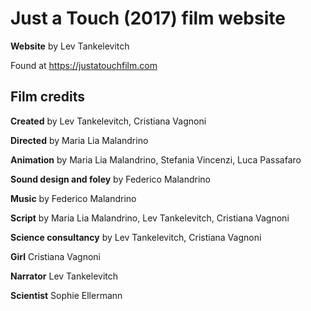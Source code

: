 # Just a Touch (2017) film website

**Website** by Lev Tankelevitch

Found at <https://justatouchfilm.com>

## Film credits

**Created** by Lev Tankelevitch, Cristiana Vagnoni

**Directed** by Maria Lia Malandrino

**Animation** by Maria Lia Malandrino, Stefania Vincenzi, Luca Passafaro

**Sound design and foley** by Federico Malandrino

**Music** by Federico Malandrino

**Script** by Maria Lia Malandrino, Lev Tankelevitch, Cristiana Vagnoni

**Science consultancy** by Lev Tankelevitch, Cristiana Vagnoni

**Girl** Cristiana Vagnoni

**Narrator** Lev Tankelevitch

**Scientist** Sophie Ellermann 

